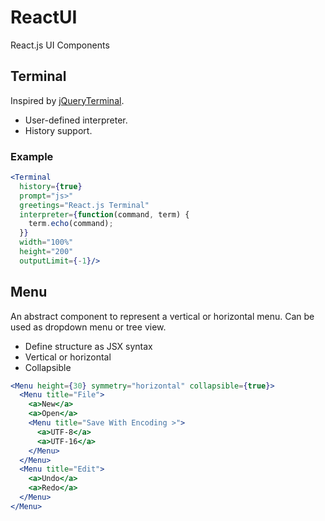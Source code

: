 ReactUI
=======

React.js UI Components

## Terminal

Inspired by [jQueryTerminal](http://terminal.jcubic.pl/).

* User-defined interpreter.
* History support.

### Example

```jsx
<Terminal
  history={true}
  prompt="js>" 
  greetings="React.js Terminal" 
  interpreter={function(command, term) {
    term.echo(command);
  }} 
  width="100%"
  height="200"
  outputLimit={-1}/>
```

## Menu

An abstract component to represent a vertical or horizontal menu. Can be used as dropdown menu or tree view.

* Define structure as JSX syntax
* Vertical or horizontal
* Collapsible

```jsx
<Menu height={30} symmetry="horizontal" collapsible={true}>
  <Menu title="File">
    <a>New</a>
    <a>Open</a>
    <Menu title="Save With Encoding >">
      <a>UTF-8</a>
      <a>UTF-16</a>
    </Menu>
  </Menu>
  <Menu title="Edit">
    <a>Undo</a>
    <a>Redo</a>
  </Menu>
</Menu>
```
